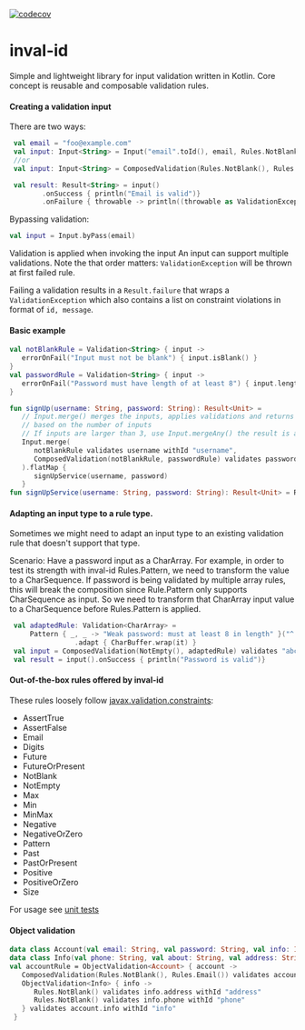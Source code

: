 [![codecov](https://codecov.io/gh/criske/inval-id/branch/main/graph/badge.svg?token=YFSEQZ2LQ2)](https://codecov.io/gh/criske/inval-id)
# inval-id

Simple and lightweight library for input validation written in Kotlin. Core concept is reusable and composable validation rules.

#### Creating a validation input
There are two ways:
```kotlin
 val email = "foo@example.com"
 val input: Input<String> = Input("email".toId(), email, Rules.NotBlank(), Rules.Email())
 //or
 val input: Input<String> = ComposedValidation(Rules.NotBlank(), Rules.Email()) validates email withId "email"

 val result: Result<String> = input()
        .onSuccess { println("Email is valid")}
        .onFailure { throwable -> println((throwable as ValidationException).errors)}
```
Bypassing validation:
```kotlin
val input = Input.byPass(email)
```
Validation is applied when invoking the input
An input can support multiple validations. Note the that order matters: `ValidationException` will be thrown at first failed rule.

Failing a validation results in a `Result.failure` that wraps a `ValidationException` which also contains a list on constraint violations in format of
`id, message`.

#### Basic example

```kotlin
val notBlankRule = Validation<String> { input ->
   errorOnFail("Input must not be blank") { input.isBlank() } 
}
val passwordRule = Validation<String> { input ->
   errorOnFail("Password must have length of at least 8") { input.length < 8 } 
}

fun signUp(username: String, password: String): Result<Unit> =
   // Input.merge() merges the inputs, applies validations and returns a Result of Pair, Triple
   // based on the number of inputs
   // If inputs are larger than 3, use Input.mergeAny() the result is a List of input values.
   Input.merge(
      notBlankRule validates username withId "username",
      ComposedValidation(notBlankRule, passwordRule) validates password withId "password"
   ).flatMap {
      signUpService(username, password)
   }
fun signUpService(username: String, password: String): Result<Unit> = Result.success(Unit)
```

#### Adapting an input type to a rule type.
Sometimes we might need to adapt an input type to an existing validation rule that doesn't support that type.

Scenario: Have a password input as a CharArray.
For example, in order to test its strength with inval-id Rules.Pattern, 
we need to transform the value to a CharSequence.
If password is being validated by multiple array rules, this will break the composition
since Rule.Pattern only supports CharSequence as input. 
So we need to transform that CharArray input value to a CharSequence before Rules.Pattern is applied.

```kotlin
 val adaptedRule: Validation<CharArray> =
     Pattern { _, _ -> "Weak password: must at least 8 in length" }("^.{8,}$")
                .adapt { CharBuffer.wrap(it) }
 val input = ComposedValidation(NotEmpty(), adaptedRule) validates "abcd1234".toCharArray() withId 1
 val result = input().onSuccess { println("Password is valid")}
```

#### Out-of-the-box rules offered by inval-id

These rules loosely follow [javax.validation.constraints](https://javaee.github.io/javaee-spec/javadocs/javax/validation/constraints/package-frame.html):

- AssertTrue
- AssertFalse
- Email
- Digits
- Future
- FutureOrPresent
- NotBlank
- NotEmpty
- Max
- Min
- MinMax
- Negative
- NegativeOrZero
- Pattern
- Past
- PastOrPresent
- Positive
- PositiveOrZero
- Size

For usage see [unit tests](https://github.com/criske/inval-id/blob/main/src/test/kotlin/pcf/crskdev/inval/id/RulesTest.kt)

#### Object validation

```kotlin
data class Account(val email: String, val password: String, val info: Info)
data class Info(val phone: String, val about: String, val address: String)
val accountRule = ObjectValidation<Account> { account ->
   ComposedValidation(Rules.NotBlank(), Rules.Email()) validates account.email withId "email"
   ObjectValidation<Info> { info ->
      Rules.NotBlank() validates info.address withId "address"
      Rules.NotBlank() validates info.phone withId "phone"
   } validates account.info withId "info"
 }
```
